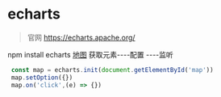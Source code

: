 # echarts

>官网 <https://echarts.apache.org/>

npm install echarts
[地图]('https://www.isqqw.com/')
获取元素----配置 ----监听

```js
 const map = echarts.init(document.getElementById('map'))
 map.setOption({})
 map.on('click',(e) => {})
```
